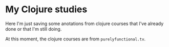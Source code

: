 # My Clojure studies

Here I'm just saving some anotations from clojure courses that I've already done or that I'm still doing.

At this moment, the clojure courses are from `purelyfunctional.tv`.

